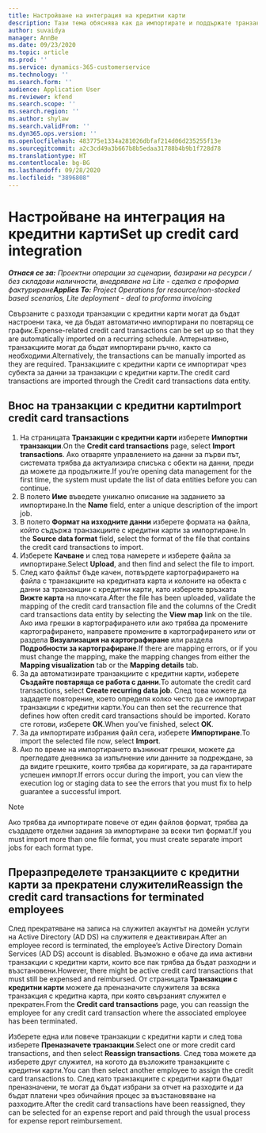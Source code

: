 ```yaml
---
title: Настройване на интеграция на кредитни карти
description: Тази тема обяснява как да импортирате и поддържате транзакции с кредитни карти, свързани с разходи.
author: suvaidya
manager: AnnBe
ms.date: 09/23/2020
ms.topic: article
ms.prod: ''
ms.service: dynamics-365-customerservice
ms.technology: ''
ms.search.form: ''
audience: Application User
ms.reviewer: kfend
ms.search.scope: ''
ms.search.region: ''
ms.author: shylaw
ms.search.validFrom: ''
ms.dyn365.ops.version: ''
ms.openlocfilehash: 483775e1334a281026dbfaf214d06d235255f13e
ms.sourcegitcommit: a2c3cd49a3b667b8b5edaa31788b4b9b1f728d78
ms.translationtype: HT
ms.contentlocale: bg-BG
ms.lasthandoff: 09/28/2020
ms.locfileid: "3896808"
---
```

# <a name="set-up-credit-card-integration"></a><span data-ttu-id="fd32c-103">Настройване на интеграция на кредитни карти</span><span class="sxs-lookup"><span data-stu-id="fd32c-103">Set up credit card integration</span></span>

<span data-ttu-id="fd32c-104">_**Отнася се за:** Проектни операции за сценарии, базирани на ресурси / без складови наличности, внедряване на Lite - сделка с проформа фактуриране_</span><span class="sxs-lookup"><span data-stu-id="fd32c-104">_**Applies To:** Project Operations for resource/non-stocked based scenarios, Lite deployment - deal to proforma invoicing_</span></span>

<span data-ttu-id="fd32c-105">Свързаните с разходи транзакции с кредитни карти могат да бъдат настроени така, че да бъдат автоматично импортирани по повтарящ се график.</span><span class="sxs-lookup"><span data-stu-id="fd32c-105">Expense-related credit card transactions can be set up so that they are automatically imported on a recurring schedule.</span></span> <span data-ttu-id="fd32c-106">Алтернативно, транзакциите могат да бъдат импортирани ръчно, както са необходими.</span><span class="sxs-lookup"><span data-stu-id="fd32c-106">Alternatively, the transactions can be manually imported as they are required.</span></span> <span data-ttu-id="fd32c-107">Транзакциите с кредитни карти се импортират чрез субекта за данни за транзакции с кредитни карти.</span><span class="sxs-lookup"><span data-stu-id="fd32c-107">The credit card transactions are imported through the Credit card transactions data entity.</span></span>

## <a name="import-credit-card-transactions"></a><span data-ttu-id="fd32c-108">Внос на транзакции с кредитни карти</span><span class="sxs-lookup"><span data-stu-id="fd32c-108">Import credit card transactions</span></span>

1. <span data-ttu-id="fd32c-109">На страницата **Транзакции с кредитни карти** изберете **Импортни транзакции**.</span><span class="sxs-lookup"><span data-stu-id="fd32c-109">On the **Credit card transactions** page, select **Import transactions**.</span></span> <span data-ttu-id="fd32c-110">Ако отваряте управлението на данни за първи път, системата трябва да актуализира списъка с обекти на данни, преди да можете да продължите.</span><span class="sxs-lookup"><span data-stu-id="fd32c-110">If you’re opening data management for the first time, the system must update the list of data entities before you can continue.</span></span>
2. <span data-ttu-id="fd32c-111">В полето **Име** въведете уникално описание на заданието за импортиране.</span><span class="sxs-lookup"><span data-stu-id="fd32c-111">In the **Name** field, enter a unique description of the import job.</span></span>
3. <span data-ttu-id="fd32c-112">В полето **Формат на изходните данни** изберете формата на файла, който съдържа транзакциите с кредитни карти за импортиране.</span><span class="sxs-lookup"><span data-stu-id="fd32c-112">In the **Source data format** field, select the format of the file that contains the credit card transactions to import.</span></span>
4. <span data-ttu-id="fd32c-113">Изберете **Качване** и след това намерете и изберете файла за импортиране.</span><span class="sxs-lookup"><span data-stu-id="fd32c-113">Select **Upload**, and then find and select the file to import.</span></span>
5. <span data-ttu-id="fd32c-114">След като файлът бъде качен, потвърдете картографирането на файла с транзакциите на кредитната карта и колоните на обекта с данни за транзакции с кредитни карти, като изберете връзката **Вижте карта** на плочката.</span><span class="sxs-lookup"><span data-stu-id="fd32c-114">After the file has been uploaded, validate the mapping of the credit card transaction file and the columns of the Credit card transactions data entity by selecting the **View map** link on the tile.</span></span> <span data-ttu-id="fd32c-115">Ако има грешки в картографирането или ако трябва да промените картографирането, направете промените в картографирането или от раздела **Визуализация на картографиране** или раздела **Подробности за картографиране**.</span><span class="sxs-lookup"><span data-stu-id="fd32c-115">If there are mapping errors, or if you must change the mapping, make the mapping changes from either the **Mapping visualization** tab or the **Mapping details** tab.</span></span>
6. <span data-ttu-id="fd32c-116">За да автоматизирате транзакциите с кредитни карти, изберете **Създайте повтаряща се работа с данни**.</span><span class="sxs-lookup"><span data-stu-id="fd32c-116">To automate the credit card transactions, select **Create recurring data job**.</span></span> <span data-ttu-id="fd32c-117">След това можете да зададете повторение, което определя колко често да се импортират транзакции с кредитни карти.</span><span class="sxs-lookup"><span data-stu-id="fd32c-117">You can then set the recurrence that defines how often credit card transactions should be imported.</span></span> <span data-ttu-id="fd32c-118">Когато сте готови, изберете **ОК**.</span><span class="sxs-lookup"><span data-stu-id="fd32c-118">When you’ve finished, select **OK**.</span></span>
7. <span data-ttu-id="fd32c-119">За да импортирате избрания файл сега, изберете **Импортиране**.</span><span class="sxs-lookup"><span data-stu-id="fd32c-119">To import the selected file now, select **Import**.</span></span>
8. <span data-ttu-id="fd32c-120">Ако по време на импортирането възникнат грешки, можете да прегледате дневника за изпълнение или данните за подреждане, за да видите грешките, които трябва да коригирате, за да гарантирате успешен импорт.</span><span class="sxs-lookup"><span data-stu-id="fd32c-120">If errors occur during the import, you can view the execution log or staging data to see the errors that you must fix to help guarantee a successful import.</span></span>

> [!NOTE]
> <span data-ttu-id="fd32c-121">Ако трябва да импортирате повече от един файлов формат, трябва да създадете отделни задания за импортиране за всеки тип формат.</span><span class="sxs-lookup"><span data-stu-id="fd32c-121">If you must import more than one file format, you must create separate import jobs for each format type.</span></span>

## <a name="reassign-the-credit-card-transactions-for-terminated-employees"></a><span data-ttu-id="fd32c-122">Преразпределете транзакциите с кредитни карти за прекратени служители</span><span class="sxs-lookup"><span data-stu-id="fd32c-122">Reassign the credit card transactions for terminated employees</span></span>

<span data-ttu-id="fd32c-123">След прекратяване на записа на служител акаунтът на домейн услуги на Active Directory (AD DS) на служителя е деактивиран.</span><span class="sxs-lookup"><span data-stu-id="fd32c-123">After an employee record is terminated, the employee’s Active Directory Domain Services (AD DS) account is disabled.</span></span> <span data-ttu-id="fd32c-124">Възможно е обаче да има активни транзакции с кредитни карти, които все пак трябва да бъдат разходни и възстановени.</span><span class="sxs-lookup"><span data-stu-id="fd32c-124">However, there might be active credit card transactions that must still be expensed and reimbursed.</span></span> <span data-ttu-id="fd32c-125">От страницата **Транзакции с кредитни карти** можете да преназначите служителя за всяка транзакция с кредитна карта, при която свързаният служител е прекратен.</span><span class="sxs-lookup"><span data-stu-id="fd32c-125">From the **Credit card transactions** page, you can reassign the employee for any credit card transaction where the associated employee has been terminated.</span></span>

<span data-ttu-id="fd32c-126">Изберете една или повече транзакции с кредитни карти и след това изберете **Преназначете транзакции**.</span><span class="sxs-lookup"><span data-stu-id="fd32c-126">Select one or more credit card transactions, and then select **Reassign transactions**.</span></span> <span data-ttu-id="fd32c-127">След това можете да изберете друг служител, на когото да възложите транзакциите с кредитни карти.</span><span class="sxs-lookup"><span data-stu-id="fd32c-127">You can then select another employee to assign the credit card transactions to.</span></span> <span data-ttu-id="fd32c-128">След като транзакциите с кредитни карти бъдат преназначени, те могат да бъдат избрани за отчет на разходите и да бъдат платени чрез обичайния процес за възстановяване на разходите.</span><span class="sxs-lookup"><span data-stu-id="fd32c-128">After the credit card transactions have been reassigned, they can be selected for an expense report and paid through the usual process for expense report reimbursement.</span></span>
